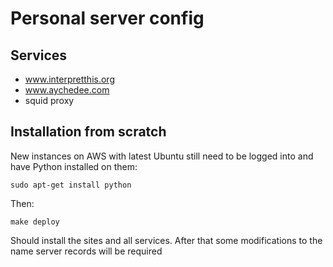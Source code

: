Personal server config
======================

Services
--------

* www.interpretthis.org
* www.aychedee.com
* squid proxy

Installation from scratch
-------------------------

New instances on AWS with latest Ubuntu still need to be logged into and have Python installed on them:

    sudo apt-get install python
    
Then: 

    make deploy 
    
 Should install the sites and all services. After that some modifications to the name server records will be required
